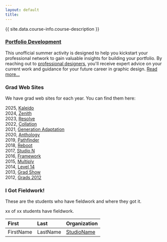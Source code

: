```yaml
---
layout: default
title: 
---
```


{{ site.data.course-info.course-description }}

### [Portfolio Development](portfolio-development.html)

This unofficial summer activity is designed to help you kickstart your professional network to gain valuable insights for building your portfolio. By reaching out to [professional designers](employers.html), you'll receive expert advice on your current work and guidance for your future career in graphic design. [Read more…](portfolio-development.html)

### <a name="grads">Grad Web Sites</a>

We have grad web sites for each year. You can find them here:

2025, [Kaleido](https://2025.grads.algonquindesign.ca)  
2024, [Zenith](https://2024.grads.algonquindesign.ca)  
2023, [Resolve](https://2023.grads.algonquindesign.ca)  
2022, [Collation](https://2022.grads.algonquindesign.ca)  
2021, [Generation Adaptation](https://2021.grads.algonquindesign.ca)  
2020, [Anthology](https://2020.grads.algonquindesign.ca)  
2019, [Pathfinder](https://2019.grads.algonquindesign.ca)  
2018, [Reboot](http://2018.grads.algonquindesign.ca)  
2017, [Studio N](https://2017.grads.algonquindesign.ca)  
2016, [Framework](https://2016.grads.algonquindesign.ca)  
2015, [Multiply](https://2015.grads.algonquindesign.ca)  
2014, [Level 14](https://2014.grads.algonquindesign.ca)  
2013, [Grad Show](https://2013.grads.algonquindesign.ca)  
2012, [Grads 2012](https://2012.grads.algonquindesign.ca)  
 
### I Got Fieldwork!

These are the students who have fieldwork and where they got it.

xx of xx students have fieldwork.

|First|Last|Organization|
|:----|:----|:----|
|FirstName|LastName|[StudioName](https://www.apple.ca)|
